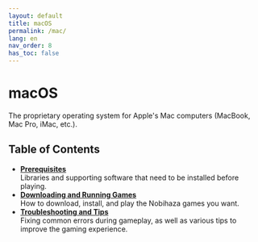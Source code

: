 ```yaml
---
layout: default
title: macOS
permalink: /mac/
lang: en
nav_order: 8
has_toc: false
---
```


# macOS

The proprietary operating system for Apple's Mac computers (MacBook, Mac Pro, iMac, etc.).

## Table of Contents

* **[Prerequisites](prerequisities)**<br>Libraries and supporting software that need to be installed before playing.
* **[Downloading and Running Games](installation)**<br>How to download, install, and play the Nobihaza games you want.
* **[Troubleshooting and Tips](troubleshooting)**<br>Fixing common errors during gameplay, as well as various tips to improve the gaming experience.